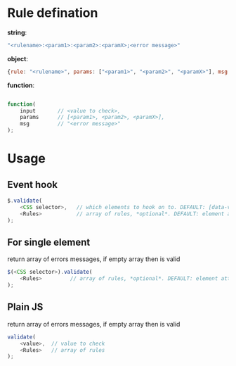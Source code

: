 
# Rule defination
**string**: 

```javascript
"<rulename>:<param1>:<param2>:<paramX>;<error message>"
```

**object**: 

```javascript
{rule: "<rulename>", params: ["<param1>", "<param2>", "<paramX>"], msg: "<error message>"}
```

**function**: 
```javascript

function(
	input       // <value to check>, 
	params      // [<param1>, <param2>, <paramX>],
	msg         // "<error message>"
);
```
# Usage

## Event hook
```javascript
$.validate(
    <CSS selector>,   // which elements to hook on to. DEFAULT: [data-validate],
    <Rules>           // array of rules, *optional*. DEFAULT: element attribute data-validate
);
```

## For single element
return array of errors messages, if empty array then <value> is valid
```javascript
$(<CSS selector>).validate(
    <Rules>         // array of rules, *optional*. DEFAULT: element attribute data-validate
);
```

## Plain JS
return array of errors messages, if empty array then <value> is valid
```javascript
validate(
    <value>,  // value to check
    <Rules>   // array of rules
);
```
